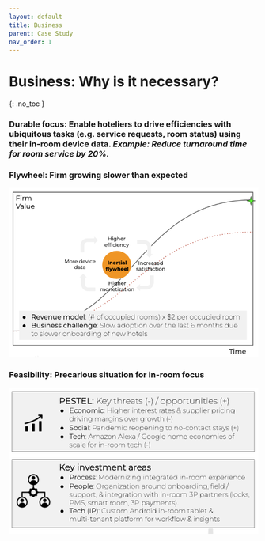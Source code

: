 ```yaml
---
layout: default
title: Business
parent: Case Study
nav_order: 1
---
```


# **Business:** Why is it necessary?
{: .no_toc }

### **Durable focus:** Enable hoteliers to drive efficiencies with ubiquitous tasks (e.g. service requests, room status) using their in-room device data. *Example: Reduce turnaround time for room service by 20%.*

### **Flywheel:** Firm growing slower than expected
![](/assets/images/flywheel.jpg)

### **Feasibility:** Precarious situation for in-room focus
![](/assets/images/feasibility.jpg)